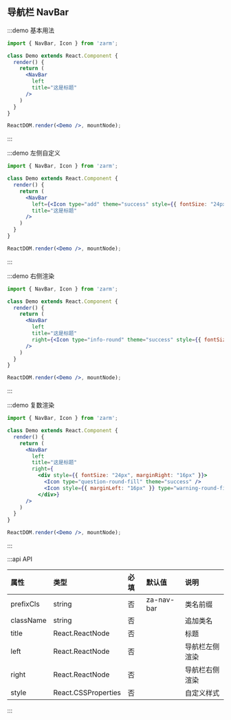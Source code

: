 ## 导航栏 NavBar

:::demo 基本用法
```jsx
import { NavBar, Icon } from 'zarm';

class Demo extends React.Component {
  render() {
    return (
      <NavBar
        left
        title="这是标题"
      />
    )
  }
}

ReactDOM.render(<Demo />, mountNode);
```
:::


:::demo 左侧自定义
```jsx
import { NavBar, Icon } from 'zarm';

class Demo extends React.Component {
  render() {
    return (
      <NavBar
        left={<Icon type="add" theme="success" style={{ fontSize: "24px", marginLeft: "16px" }} />}
        title="这是标题"
      />
    )
  }
}

ReactDOM.render(<Demo />, mountNode);
```
:::


:::demo 右侧渲染
```jsx
import { NavBar, Icon } from 'zarm';

class Demo extends React.Component {
  render() {
    return (
      <NavBar
        left
        title="这是标题"
        right={<Icon type="info-round" theme="success" style={{ fontSize: "24px", marginRight: "16px" }} />}
      />
    )
  }
}

ReactDOM.render(<Demo />, mountNode);
```
:::


:::demo 复数渲染
```jsx
import { NavBar, Icon } from 'zarm';

class Demo extends React.Component {
  render() {
    return (
      <NavBar
        left
        title="这是标题"
        right={
          <div style={{ fontSize: "24px", marginRight: "16px" }}>
            <Icon type="question-round-fill" theme="success" />
            <Icon style={{ marginLeft: "16px" }} type="warning-round-fill" theme="success" />
          </div>}
      />
    )
  }
}

ReactDOM.render(<Demo />, mountNode);
```
:::


:::api API

| 属性 | 类型 | 必填 | 默认值 | 说明 |
| :--- | :--- | :--- | :--- | :--- |
| prefixCls | string | 否 | za-nav-bar | 类名前缀 |
| className | string | 否 | | 追加类名 |
| title | React.ReactNode | 否 | | 标题 |
| left | React.ReactNode | 否 | <Icon type="arrow-left" /> | 导航栏左侧渲染 |
| right | React.ReactNode | 否 | | 导航栏右侧渲染 |
| style | React.CSSProperties | 否 | | 自定义样式 |

:::
